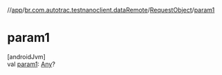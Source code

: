 //[app](../../../index.md)/[br.com.autotrac.testnanoclient.dataRemote](../index.md)/[RequestObject](index.md)/[param1](param1.md)

# param1

[androidJvm]\
val [param1](param1.md): [Any](https://kotlinlang.org/api/latest/jvm/stdlib/kotlin/-any/index.html)?
